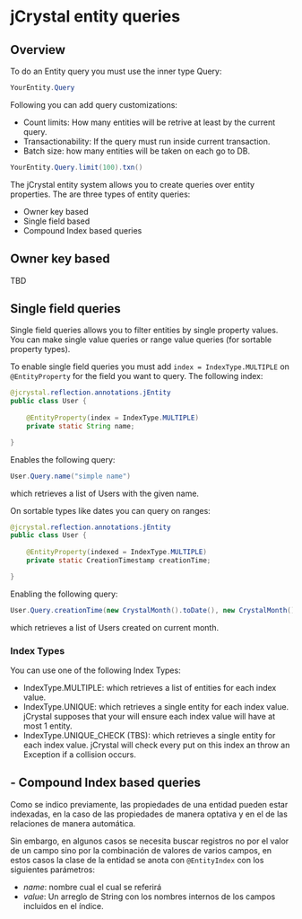 # jCrystal entity queries

## Overview

To do an Entity query you must use the inner type Query:

```java
YourEntity.Query
```

Following you can add query customizations:

- Count limits: How many entities will be retrive at least by the current query.
- Transactionability: If the query must run inside current transaction.
- Batch size: how many entities will be taken on each go to DB.

```java
YourEntity.Query.limit(100).txn()
```

The jCrystal entity system allows you to create queries over entity properties. The are three types of entity queries:

- Owner key based
- Single field based
- Compound Index based queries

## Owner key based

TBD

## Single field queries

Single field queries allows you to filter entities by single property values. You can make single value queries or range value queries (for sortable property types).

To enable single field queries you must add `index = IndexType.MULTIPLE` on `@EntityProperty` for the field you want to query. The following index:

```java
@jcrystal.reflection.annotations.jEntity
public class User {
	
	@EntityProperty(index = IndexType.MULTIPLE)
	private static String name;

}
```

Enables the following query:

```java
User.Query.name("simple name")
```

which retrieves a list of Users with the given name.

On sortable types like dates you can query on ranges:

```java
@jcrystal.reflection.annotations.jEntity
public class User {
	
	@EntityProperty(indexed = IndexType.MULTIPLE)
	private static CreationTimestamp creationTime;

}
```

Enabling the following query:

```java
User.Query.creationTime(new CrystalMonth().toDate(), new CrystalMonth().next().toDate())
```

which retrieves a list of Users created on current month.

### Index Types

You can use one of the following Index Types:

- IndexType.MULTIPLE: which retrieves a list of entities for each index value.
- IndexType.UNIQUE: which retrieves a single entity for each index value. jCrystal supposes that your will ensure each index value will have at most 1 entity.
- IndexType.UNIQUE_CHECK (TBS): which retrieves a single entity for each index value. jCrystal will check every put on this index an throw an Exception if a collision occurs.

## - Compound Index based queries
Como se indico previamente, las propiedades de una entidad pueden estar indexadas, en la caso de las propiedades de manera optativa y en el de las relaciones de manera automática.

Sin embargo, en algunos casos se necesita buscar registros no por el valor de un campo sino por la combinación de valores de varios campos, en estos casos la clase de la entidad se anota con `@EntityIndex` con los siguientes parámetros:
- _name_: nombre cual el cual se referirá
- _value_: Un arreglo de String con los nombres internos de los campos incluidos en el índice.

